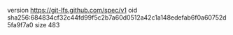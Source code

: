 version https://git-lfs.github.com/spec/v1
oid sha256:684834cf32c44fd99f5c2b7a60d0512a42c1a148edefab6f0a60752d5fa9f7a0
size 483
